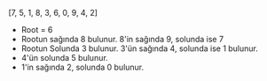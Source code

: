 [7, 5, 1, 8, 3, 6, 0, 9, 4, 2]

* Root = 6
* Rootun sağında 8 bulunur. 8'in sağında 9, solunda ise 7
* Rootun Solunda 3 bulunur. 3'ün sağında 4, solunda ise 1 bulunur.
* 4'ün solunda 5 bulunur.
* 1'in sağında 2, solunda 0 bulunur.
